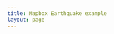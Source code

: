 ```yaml
---
title: Mapbox Earthquake example
layout: page
---
```


<html>
<head>
<meta charset="utf-8">
<meta name="viewport" content="initial-scale=1,maximum-scale=1,user-scalable=no">
<link href="https://api.mapbox.com/mapbox-gl-js/v2.2.0/mapbox-gl.css" rel="stylesheet">
<script src="https://api.mapbox.com/mapbox-gl-js/v2.2.0/mapbox-gl.js"></script>
<style>
#map { width: 100%; height: 400pt }
</style>
</head>
<body>
<div id="map"></div>

<script>
	mapboxgl.accessToken = 'pk.eyJ1Ijoiam9zaC1qdXN0am9zaCIsImEiOiJja3A2eHdmajIwNGFvMndtcmNsbnZycm44In0.SvsoxpdU7NRLYLVRFIu2kw';
    var map = new mapboxgl.Map({
        container: 'map',
        zoom: 0.3,
        center: [0, 20],
        style: 'mapbox://styles/mapbox/light-v10'
    });

    map.addControl(new mapboxgl.NavigationControl());

    // filters for classifying earthquakes into five categories based on magnitude
    var mag1 = ['<', ['get', 'mag'], 2];
    var mag2 = ['all', ['>=', ['get', 'mag'], 2], ['<', ['get', 'mag'], 3]];
    var mag3 = ['all', ['>=', ['get', 'mag'], 3], ['<', ['get', 'mag'], 4]];
    var mag4 = ['all', ['>=', ['get', 'mag'], 4], ['<', ['get', 'mag'], 5]];
    var mag5 = ['>=', ['get', 'mag'], 5];

    // colors to use for the categories
    var colors = ['#fed976', '#feb24c', '#fd8d3c', '#fc4e2a', '#e31a1c'];

    map.on('load', function () {
        // add a clustered GeoJSON source for a sample set of earthquakes
        map.addSource('earthquakes', {
            'type': 'geojson',
            'data': 'https://docs.mapbox.com/mapbox-gl-js/assets/earthquakes.geojson',
            'cluster': true,
            'clusterRadius': 80,
            'clusterProperties': {
                // keep separate counts for each magnitude category in a cluster
                'mag1': ['+', ['case', mag1, 1, 0]],
                'mag2': ['+', ['case', mag2, 1, 0]],
                'mag3': ['+', ['case', mag3, 1, 0]],
                'mag4': ['+', ['case', mag4, 1, 0]],
                'mag5': ['+', ['case', mag5, 1, 0]]
            }
        });
        // circle and symbol layers for rendering individual earthquakes (unclustered points)
        map.addLayer({
            'id': 'earthquake_circle',
            'type': 'circle',
            'source': 'earthquakes',
            'filter': ['!=', 'cluster', true],
            'paint': {
                'circle-color': [
                    'case',
                    mag1,
                    colors[0],
                    mag2,
                    colors[1],
                    mag3,
                    colors[2],
                    mag4,
                    colors[3],
                    colors[4]
                ],
                'circle-opacity': 0.6,
                'circle-radius': 12
            }
        });
        map.addLayer({
            'id': 'earthquake_label',
            'type': 'symbol',
            'source': 'earthquakes',
            'filter': ['!=', 'cluster', true],
            'layout': {
                'text-field': [
                    'number-format',
                    ['get', 'mag'],
                    { 'min-fraction-digits': 1, 'max-fraction-digits': 1 }
                ],
                'text-font': ['Open Sans Semibold', 'Arial Unicode MS Bold'],
                'text-size': 10
            },
            'paint': {
                'text-color': [
                    'case',
                    ['<', ['get', 'mag'], 3],
                    'black',
                    'white'
                ]
            }
        });

        // objects for caching and keeping track of HTML marker objects (for performance)
        var markers = {};
        var markersOnScreen = {};

        function updateMarkers() {
            var newMarkers = {};
            var features = map.querySourceFeatures('earthquakes');

            // for every cluster on the screen, create an HTML marker for it (if we didn't yet),
            // and add it to the map if it's not there already
            for (var i = 0; i < features.length; i++) {
                var coords = features[i].geometry.coordinates;
                var props = features[i].properties;
                if (!props.cluster) continue;
                var id = props.cluster_id;

                var marker = markers[id];
                if (!marker) {
                    var el = createDonutChart(props);
                    marker = markers[id] = new mapboxgl.Marker({
                        element: el
                    }).setLngLat(coords);
                }
                newMarkers[id] = marker;

                if (!markersOnScreen[id]) marker.addTo(map);
            }
            // for every marker we've added previously, remove those that are no longer visible
            for (id in markersOnScreen) {
                if (!newMarkers[id]) markersOnScreen[id].remove();
            }
            markersOnScreen = newMarkers;
        }

        // after the GeoJSON data is loaded, update markers on the screen on every frame
        map.on('render', function () {
            if (!map.isSourceLoaded('earthquakes')) return;
            updateMarkers();
        });
    });

    // code for creating an SVG donut chart from feature properties
    function createDonutChart(props) {
        var offsets = [];
        var counts = [
            props.mag1,
            props.mag2,
            props.mag3,
            props.mag4,
            props.mag5
        ];
        var total = 0;
        for (var i = 0; i < counts.length; i++) {
            offsets.push(total);
            total += counts[i];
        }
        var fontSize =
            total >= 1000 ? 22 : total >= 100 ? 20 : total >= 10 ? 18 : 16;
        var r = total >= 1000 ? 50 : total >= 100 ? 32 : total >= 10 ? 24 : 18;
        var r0 = Math.round(r * 0.6);
        var w = r * 2;

        var html =
            '<div><svg width="' +
            w +
            '" height="' +
            w +
            '" viewbox="0 0 ' +
            w +
            ' ' +
            w +
            '" text-anchor="middle" style="font: ' +
            fontSize +
            'px sans-serif; display: block">';

        for (i = 0; i < counts.length; i++) {
            html += donutSegment(
                offsets[i] / total,
                (offsets[i] + counts[i]) / total,
                r,
                r0,
                colors[i]
            );
        }
        html +=
            '<circle cx="' +
            r +
            '" cy="' +
            r +
            '" r="' +
            r0 +
            '" fill="white" /><text dominant-baseline="central" transform="translate(' +
            r +
            ', ' +
            r +
            ')">' +
            total.toLocaleString() +
            '</text></svg></div>';

        var el = document.createElement('div');
        el.innerHTML = html;
        return el.firstChild;
    }

    function donutSegment(start, end, r, r0, color) {
        if (end - start === 1) end -= 0.00001;
        var a0 = 2 * Math.PI * (start - 0.25);
        var a1 = 2 * Math.PI * (end - 0.25);
        var x0 = Math.cos(a0),
            y0 = Math.sin(a0);
        var x1 = Math.cos(a1),
            y1 = Math.sin(a1);
        var largeArc = end - start > 0.5 ? 1 : 0;

        return [
            '<path d="M',
            r + r0 * x0,
            r + r0 * y0,
            'L',
            r + r * x0,
            r + r * y0,
            'A',
            r,
            r,
            0,
            largeArc,
            1,
            r + r * x1,
            r + r * y1,
            'L',
            r + r0 * x1,
            r + r0 * y1,
            'A',
            r0,
            r0,
            0,
            largeArc,
            0,
            r + r0 * x0,
            r + r0 * y0,
            '" fill="' + color + '" />'
        ].join(' ');
    }
</script>

</body>
</html>